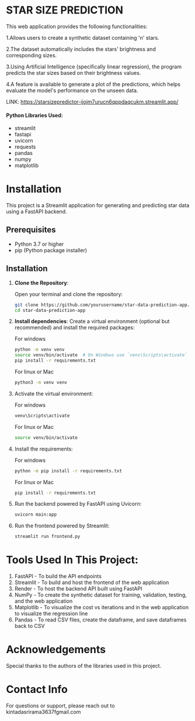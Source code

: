# STAR SIZE PREDICTION

This web application provides the following functionalities:

1.Allows users to create a synthetic dataset containing 'n' stars.  

2.The dataset automatically includes the stars' brightness and corresponding sizes.  

3.Using Artificial Intelligence (specifically linear regression), the program predicts the star sizes based on their brightness values.  

4.A feature is available to generate a plot of the predictions, which helps evaluate the model's performance on the unseen data.

LINK: https://starsizepredictor-ijojm7urucn6qppdaqcukm.streamlit.app/

#### Python Libraries Used:

* streamlit
* fastapi
* uvicorn
* requests
* pandas
* numpy
* matplotlib


# Installation

This project is a Streamlit application for generating and predicting star data using a FastAPI backend.

## Prerequisites

- Python 3.7 or higher
- pip (Python package installer)

## Installation

1. **Clone the Repository**:

   Open your terminal and clone the repository:

   ```bash
   git clone https://github.com/yourusername/star-data-prediction-app.git
   cd star-data-prediction-app

2. **Install dependencies**:
   Create a virtual environment (optional but recommended) and install the required packages:

    For windows

   ```bash
   python -m venv venv
   source venv/bin/activate  # On Windows use `venv\Scripts\activate`
   pip install -r requirements.txt
   ```
    For linux or Mac
   ```bash
   python3 -m venv venv
   ```

3. Activate the virtual environment:
   
   For windows
   ```bash
   venv\Scripts\activate
   ```
   For linux or Mac
   ```bash
   source venv/bin/activate
   ```
   
5. Install the requirements:
   
   For windows
   ```bash
   python -m pip install -r requirements.txt
   ```
   For linux or Mac
   ```bash
   pip install -r requirements.txt
   ```
   
7. Run the backend powered by FastAPI using Uvicorn:
   ```bash
   uvicorn main:app
   ```

8. Run the frontend powered by Streamlit:
   ```bash
   streamlit run frontend.py
   ```



# Tools Used In This Project:
1. FastAPI - To build the API endpoints
2. Streamlit - To build and host the frontend of the web application
3. Render - To host the backend API built using FastAPI
4. NumPy - To create the synthetic dataset for training, validation, testing, and the web application
5. Matplotlib - To visualize the cost vs iterations and in the web application to visualize the regression line
6. Pandas - To read CSV files, create the dataframe, and save dataframes back to CSV

# Acknowledgements
Special thanks to the authors of the libraries used in this project.

# Contact Info
For questions or support, please reach out to kintadasrirama3637fgmail.com 


